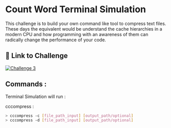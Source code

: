# Count Word Terminal Simulation

This challenge is to build your own command like tool to compress text files.
These days the equivalent would be understand the cache hierarchies in a modern CPU and how programming with an awareness of them can radically change the performance of your code.

## 🔗 Link to Challenge

[![Challenge 3](https://img.shields.io/badge/Challenge:3-000?style=for-the-badge&logo=ko-fi&logoColor=white)](https://codingchallenges.fyi/challenges/challenge-huffman/)

## Commands :

Terminal Simulation will run :

cccompress :

```bash
> cccompress -c [file_path_input] [output_path/optional]
> cccompress -d [file_path_input] [output_path/optional]
```
